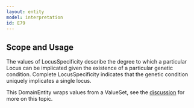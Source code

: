 ```yaml
---
layout: entity
model: interpretation
id: E79
---
```


Scope and Usage
---------------

The values of LocusSpecificity describe the degree to which a particular Locus can be implicated given the existence of a particular genetic condition.  Complete LocusSpecificity indicates that the genetic condition uniquely implicates a single locus.

This DomainEntity wraps values from a ValueSet, see the [discussion](../../../user/discussion/domain_entity.html) for more on this topic.

